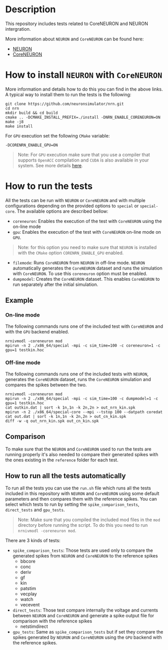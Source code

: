 # Description
This repository includes tests related to CoreNEURON and NEURON intergration.

More information about `NEURON` and `CoreNEURON` can be found here:
* [NEURON](https://github.com/neuronsimulator/nrn)
* [CoreNEURON](https://github.com/BlueBrain/CoreNeuron)

# How to install `NEURON` with `CoreNEURON`

More information and details how to do this you can find in the above links. A typical way to install them to run the tests is the following:

```
git clone https://github.com/neuronsimulator/nrn.git
cd nrn
mkdir build && cd build
cmake .. -DCMAKE_INSTALL_PREFIX=./install -DNRN_ENABLE_CORENEURON=ON
make -j8
make install
```

For `GPU` execution set the following `CMake` variable:
```
-DCORENRN_ENABLE_GPU=ON
```
> Note: For `GPU` execution make sure that you use a compiler that supports `OpenACC` compilation and `CUDA` is also available in your system. See more details [here](https://neuronsimulator.github.io/nrn/coreneuron/how-to/coreneuron.html#installation). 

# How to run the tests

All the tests can be run with `NEURON` or `CoreNEURON` and with multiple configurations depending on the provided options to `special` or `special-core`.
The available options are described bellow:

* `coreneuron`: Enables the execution of the test with `CoreNEURON` using the on-line mode
* `gpu`: Enables the execution of the test with `CoreNEURON` on-line mode on `GPU`. 
> Note: for this option you need to make sure that `NEURON` is installed with the `CMake` option `CORENRN_ENABLE_GPU` enabled.
* `filemode`: Runs `CoreNEURON` from `NEURON` in off-line mode. `NEURON` automatically generates the `CoreNEURON` dataset and runs the simulation with `CoreNEURON`. To use this `coreneuron` option must be enabled.
* `dumpmodel`: Creates the `CoreNEURON` dataset. This enables `CoreNEURON` to run separately after the initial simulation.

## Example

### On-line mode
The following commands runs one of the included test with `CoreNEURON` and with the `GPU` backend enabled.

```
nrnivmodl -coreneuron mod
mpirun -n 2 ./x86_64/special -mpi -c sim_time=100 -c coreneuron=1 -c gpu=1 testkin.hoc
```
### Off-line mode
The following commands runs one of the included tests with `NEURON`, generates the `CoreNEURON` dataset, runs the `CoreNEURON` simulation and compares the spikes between the two.
```
nrnivmodl -coreneuron mod
mpirun -n 2 ./x86_64/special -mpi -c sim_time=100 -c dumpmodel=1 -c gpu=1 testkin.hoc
cat outkin.dat | sort -k 1n,1n -k 2n,2n > out_nrn_kin.spk
mpirun -n 2 ./x86_64/special-core --mpi --tstop 100 --datpath coredat
cat out.dat | sort -k 1n,1n -k 2n,2n > out_cn_kin.spk
diff -w -q out_nrn_kin.spk out_cn_kin.spk
```

## Comparison

To make sure that the `NEURON` and `CoreNEURON` used to run the tests are running properly it's also needed to compare their generated spikes with the ones existing in the `reference` folder for each test.

## How to run all the tests automatically

To run all the tests you can use the `run.sh` file which runs all the tests included in this repository with `NEURON` and `CoreNEURON` using some default parameters and then compares them with the reference spikes.
You can select which tests to run by setting the `spike_comparison_tests`, `direct_tests` and `gpu_tests`.
> Note: Make sure that you compiled the included mod files in the `mod` directory before running the script. To do this you need to run `nrnivmodl -coreneuron mod`.


There are 3 kinds of tests:
* `spike_comparison_tests`: Those tests are used only to compare the generated spikes from `NEURON` and `CoreNEURON` to the reference spikes
  * bbcore
  * conc
  * deriv
  * gf
  * kin
  * patstim
  * vecplay
  * watch
  * vecevent
* `direct_tests`: Those test compare internally the voltage and currents between `NEURON` and `CoreNEURON` and generate a spike output file for comparison with the reference spikes
  * netstimdirect
* `gpu_tests`: Same as `spike_comparison_tests` but if set they compare the spikes generated by `NEURON` and `CoreNEURON` using the `GPU` backend with the reference spikes.
